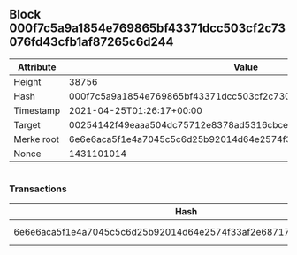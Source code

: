## Block 000f7c5a9a1854e769865bf43371dcc503cf2c73076fd43cfb1af87265c6d244

Attribute | Value
--- | ---
Height | 38756
Hash | 000f7c5a9a1854e769865bf43371dcc503cf2c73076fd43cfb1af87265c6d244
Timestamp | 2021-04-25T01:26:17+00:00
Target | 00254142f49eaaa504dc75712e8378ad5316cbcead634704b3734b6271167cc4
Merke root | 6e6e6aca5f1e4a7045c5c6d25b92014d64e2574f33af2e68717f4bb221600f58
Nonce | 1431101014

```

```

### Transactions

Hash | Amount
--- | ---
[6e6e6aca5f1e4a7045c5c6d25b92014d64e2574f33af2e68717f4bb221600f58](6e6e6aca5f1e4a7045c5c6d25b92014d64e2574f33af2e68717f4bb221600f58.md) | 10.00000000 SKEPTI 
